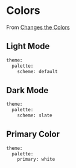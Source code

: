 # Colors

From [Changes the Colors](https://squidfunk.github.io/mkdocs-material/setup/changing-the-colors/)

## Light Mode

```bash
theme:
  palette:
    scheme: default
```

## Dark Mode

```bash
theme:
  palette:
    scheme: slate
```

## Primary Color

```bash
theme:
  palette:
    primary: white
```
